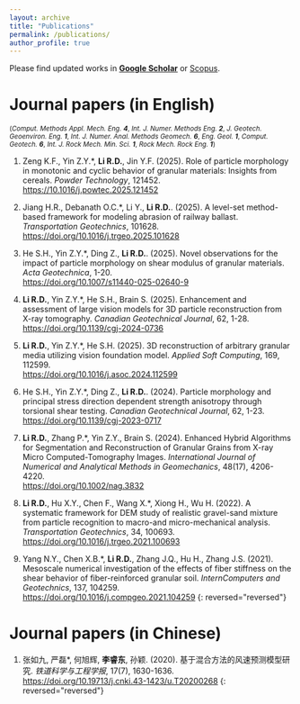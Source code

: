 ```yaml
---
layout: archive
title: "Publications"
permalink: /publications/
author_profile: true
---
```


Please find updated works in **[Google Scholar](https://scholar.google.com/citations?user=F7lRN-0AAAAJ&hl=zh-CN)** or [Scopus](https://www.scopus.com/authid/detail.uri?authorId=57223237262).

Journal papers (in English)
======
<small>(*Comput. Methods Appl. Mech. Eng.* ***4***,
 *Int. J. Numer. Methods Eng.* ***2***,
 *J. Geotech. Geoenviron. Eng.* ***1***,
 *Int. J. Numer. Anal. Methods Geomech.* ***6***,
 *Eng. Geol.* ***1***,
 *Comput. Geotech.* ***6***, 
 *Int. J. Rock Mech. Min. Sci.* ***1***,
 *Rock Mech. Rock Eng.* ***1***)</small>

1. Zeng K.F., Yin Z.Y.\*, **Li R.D.**, Jin Y.F. (2025). Role of particle morphology in monotonic and cyclic behavior of granular materials: Insights from cereals. *Powder Technology*, 121452.
<br /><https://10.1016/j.powtec.2025.121452><br />
<span class="__dimensions_badge_embed__" data-doi="10.1016/j.powtec.2025.121452" data-style="large_rectangle"></span><script async src="https://badge.dimensions.ai/badge.js" charset="utf-8"></script>

3. Jiang H.R., Debanath O.C.\*, Li Y., **Li R.D.**. (2025). A level-set method-based framework for modeling abrasion of railway ballast. *Transportation Geotechnics*, 101628.
<br /><https://doi.org/10.1016/j.trgeo.2025.101628> <span class="__dimensions_badge_embed__" data-doi="10.1016/j.trgeo.2025.101628" data-style="large_rectangle"></span>
4. He S.H., Yin Z.Y.\*, Ding Z., **Li R.D.**. (2025). Novel observations for the impact of particle morphology on shear modulus of granular materials. *Acta Geotechnica*, 1-20.
<br /><https://doi.org/10.1007/s11440-025-02640-9> <span class="__dimensions_badge_embed__" data-doi="10.1007/s11440-025-02640-9" data-style="large_rectangle"></span>
5. **Li R.D.**, Yin Z.Y.\*, He S.H., Brain S. (2025). Enhancement and assessment of large vision models for 3D particle reconstruction from X-ray tomography. *Canadian Geotechnical Journal*, 62, 1-28.
<br /><https://doi.org/10.1139/cgj-2024-0736>
<span class="__dimensions_badge_embed__" data-doi="10.1139/cgj-2024-0736" data-style="large_rectangle"></span>
6. **Li R.D.**, Yin Z.Y.\*, He S.H. (2025). 3D reconstruction of arbitrary granular media utilizing vision foundation model. *Applied Soft Computing*, 169, 112599.
<br /><https://doi.org/10.1016/j.asoc.2024.112599>
<span class="__dimensions_badge_embed__" data-doi="10.1016/j.asoc.2024.112599" data-style="large_rectangle"></span>
7. He S.H., Yin Z.Y.\*, Ding Z., **Li R.D.**. (2024). Particle morphology and principal stress direction dependent strength anisotropy through torsional shear testing. *Canadian Geotechnical Journal*, 62, 1-23.
<br /><https://doi.org/10.1139/cgj-2023-0717> <span class="__dimensions_badge_embed__" data-doi="10.1139/cgj-2023-0717" data-style="large_rectangle"></span>
8. **Li R.D.**, Zhang P.\*, Yin Z.Y., Brain S. (2024). Enhanced Hybrid Algorithms for Segmentation and Reconstruction of Granular Grains from X-ray Micro Computed-Tomography Images. *International Journal of Numerical and Analytical Methods in Geomechanics*, 48(17), 4206-4220.
<br /><https://doi.org/10.1002/nag.3832> <span class="__dimensions_badge_embed__" data-doi="10.1002/nag.3832" data-style="large_rectangle"></span>
9. **Li R.D.**, Hu X.Y., Chen F., Wang X.\*, Xiong H., Wu H. (2022).  A systematic framework for DEM study of realistic gravel-sand mixture from particle recognition to macro-and micro-mechanical analysis. *Transportation Geotechnics*, 34, 100693.
<br /><https://doi.org/10.1016/j.trgeo.2021.100693> <span class="__dimensions_badge_embed__" data-doi="10.1016/j.trgeo.2021.100693" data-style="large_rectangle"></span>
10. Yang N.Y., Chen X.B.\*, **Li R.D.**, Zhang J.Q., Hu H., Zhang J.S. (2021). Mesoscale numerical investigation of the effects of fiber stiffness on the shear behavior of fiber-reinforced granular soil. *InternComputers and Geotechnics*, 137, 104259.
<br /><https://doi.org/10.1016/j.compgeo.2021.104259> <span class="__dimensions_badge_embed__" data-doi="10.1016/j.compgeo.2021.104259" data-style="large_rectangle"></span><script async src="https://badge.dimensions.ai/badge.js" charset="utf-8"></script>
{: reversed="reversed"}

Journal papers (in Chinese)
======
1. 张如九, 严磊\*, 何旭辉, **李睿东**, 孙颖. (2020). 基于混合方法的风速预测模型研究. *铁道科学与工程学报*, 17(7), 1630-1636.
<br /><https://doi.org/10.19713/j.cnki.43-1423/u.T20200268>
{: reversed="reversed"}

